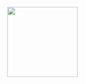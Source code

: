 [<img src="http://cdn.gomix.com/2dfb3f8-05ef-4035-a06e-2043962a3a13%2Fremix-button.svg" width="163x">](http://glitch.com/edit/#!/import/gitbub/gitdagray/Real_Mongol_Employees)

